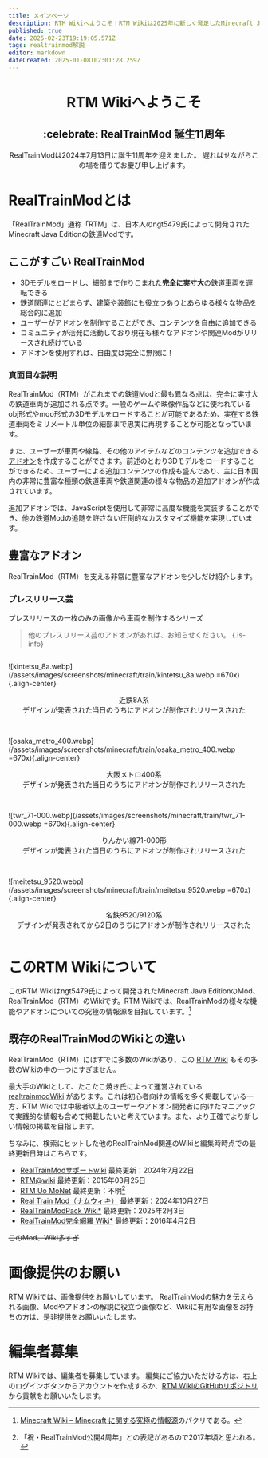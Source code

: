 ```yaml
---
title: メインページ
description: RTM Wikiへようこそ！RTM Wikiは2025年に新しく発足したMinecraft Java Editionの鉄道Mod、RealTrainMod（RTM）のWikiです。このサイトを見ればRealTrainModがわかる！
published: true
date: 2025-02-23T19:19:05.571Z
tags: realtrainmod解説
editor: markdown
dateCreated: 2025-01-08T02:01:28.259Z
---
```


<h1 style="text-align:center">RTM Wikiへようこそ</h1>

<h2 style="text-align:center">:celebrate: RealTrainMod 誕生11周年</h2>

<p style="text-align:center">
  RealTrainModは2024年7月13日に誕生11周年を迎えました。
  遅ればせながらこの場を借りてお慶び申し上げます。
</p>


<!--
メモ：この辺にRealTrainMod（RTM）を象徴するような画像を一枚
-->

<!--
<blockquote class="twitter-tweet" data-media-max-width="800" data-lang="ja" data-dnt="true"><p lang="ja" dir="ltr"><a href="https://twitter.com/hashtag/RealTrainMod?src=hash&amp;ref_src=twsrc%5Etfw">#RealTrainMod</a> <a href="https://twitter.com/hashtag/Minecraft?src=hash&amp;ref_src=twsrc%5Etfw">#Minecraft</a> <br><br>あなたの街にも<br>自動車、走らせませんか？<br><br>レイアウトデータをUploadしました。<br>HojyoLayoutPack_『NPCCars_HTDemo』 <a href="https://t.co/Ya1LQQHKsP">https://t.co/Ya1LQQHKsP</a><br><br>RTM/H10BM/NPCCarsほか、<br>いくつかの前提Modが必要です。<br><br>（リプライで続く） <a href="https://t.co/QVpI5hywtz">pic.twitter.com/QVpI5hywtz</a></p>&mdash; 宝条みちる@Minecraft (@hojyo_minecraft) <a href="https://twitter.com/hojyo_minecraft/status/1789626066098942406?ref_src=twsrc%5Etfw">2024年5月12日</a></blockquote>
-->
          
# RealTrainModとは
「RealTrainMod」通称「RTM」は、日本人のngt5479氏によって開発されたMinecraft Java Editionの鉄道Modです。

## ここがすごい RealTrainMod
- 3Dモデルをロードし、細部まで作りこまれた**完全に実寸大**の鉄道車両を運転できる
- 鉄道関連にとどまらず、建築や装飾にも役立つありとあらゆる様々な物品を総合的に追加
- ユーザーがアドオンを制作することができ、コンテンツを自由に追加できる
- コミュニティが活発に活動しており現在も様々なアドオンや関連Modがリリースされ続けている
- アドオンを使用すれば、自由度は完全に無限に！

### 真面目な説明
RealTrainMod（RTM）がこれまでの鉄道Modと最も異なる点は、完全に実寸大の鉄道車両が追加される点です。一般のゲームや映像作品などに使われているobj形式やmqo形式の3Dモデルをロードすることが可能であるため、実在する鉄道車両をミリメートル単位の細部まで忠実に再現することが可能となっています。

また、ユーザーが車両や線路、その他のアイテムなどのコンテンツを追加できる[アドオン](/ja/addon-usage)を作成することができます。前述のとおり3Dモデルをロードすることができるため、ユーザーによる追加コンテンツの作成も盛んであり、主に日本国内の非常に豊富な種類の鉄道車両や鉄道関連の様々な物品の追加アドオンが作成されています。

追加アドオンでは、JavaScriptを使用して非常に高度な機能を実装することができ、他の鉄道Modの追随を許さない圧倒的なカスタマイズ機能を実現しています。

## 豊富なアドオン
RealTrainMod（RTM）を支える非常に豊富なアドオンを少しだけ紹介します。
<!--
<blockquote class="twitter-tweet" data-conversation="none" data-lang="ja" data-dnt="true" data-theme="dark"><p lang="ja" dir="ltr">こちらのほうはソリオと比べて、なんだか少しいかめしい見た目になったような気がします……姉妹車なので、そう大きくは変わらないのですが。エンブレム効果でしょうか？ <a href="https://t.co/0AiJqQtqsy">pic.twitter.com/0AiJqQtqsy</a></p>&mdash; 宝条みちる@Minecraft (@hojyo_minecraft) <a href="https://twitter.com/hojyo_minecraft/status/1868287778649485411?ref_src=twsrc%5Etfw">2024年12月15日</a></blockquote>
-->

### プレスリリース芸
プレスリリースの一枚のみの画像から車両を制作するシリーズ
> 他のプレスリリース芸のアドオンがあれば、お知らせください。
{.is-info}
<div style="
            display: flex;
            flex-wrap: wrap;
            justify-content: center;
            align-items: center;
            gap: 16px;
            ">
  <div>
    
  ![kintetsu_8a.webp](/assets/images/screenshots/minecraft/train/kintetsu_8a.webp =670x){.align-center}
  <p style="text-align:center">近鉄8A系<br>デザインが発表された当日のうちにアドオンが制作されリリースされた</p>
  </div>

  <div>
    
  ![osaka_metro_400.webp](/assets/images/screenshots/minecraft/train/osaka_metro_400.webp =670x){.align-center}
  <p style="text-align:center">大阪メトロ400系<br>デザインが発表された当日のうちにアドオンが制作されリリースされた</p>
  </div>

  <div>
    
  ![twr_71-000.webp](/assets/images/screenshots/minecraft/train/twr_71-000.webp =670x){.align-center}
  <p style="text-align:center">りんかい線71-000形<br>デザインが発表された当日のうちにアドオンが制作されリリースされた</p>
  </div>

  <div>
    
  ![meitetsu_9520.webp](/assets/images/screenshots/minecraft/train/meitetsu_9520.webp =670x){.align-center}
  <p style="text-align:center">名鉄9520/9120系<br>デザインが発表されてから2日のうちにアドオンが制作されリリースされた</p>
  </div>
</div>


# このRTM Wikiについて
このRTM Wikiはngt5479氏によって開発されたMinecraft Java EditionのMod、RealTrainMod（RTM）のWikiです。RTM Wikiでは、RealTrainModの様々な機能やアドオンについての究極の情報源を目指しています。[^1]

## 既存のRealTrainModのWikiとの違い
RealTrainMod（RTM）にはすでに多数のWikiがあり、この [RTM Wiki](/ja/home) もその多数のWikiの中の一つにすぎません。

最大手のWikiとして、たこたこ焼き氏によって運営されている [realtrainmodWiki](https://gamerch.com/realtrainmod/) があります。これは初心者向けの情報を多く掲載している一方、RTM Wikiでは中級者以上のユーザーやアドオン開発者に向けたマニアックで実践的な情報も含めて掲載したいと考えています。また、より正確でより新しい情報の掲載を目指します。

ちなみに、検索にヒットした他のRealTrainMod関連のWikiと編集時時点での最終更新日時はこちらです。
* [RealTrainModサポートwiki](https://wikiwiki.jp/rtm-sub/) 最終更新：2024年7月22日
* [RTM@wiki](https://w.atwiki.jp/ngtmods/) 最終更新：2015年03月25日
* [RTM Uo MoNet](http://rtm-uo-monet.wikidot.com/) 最終更新：不明[^2]
* [Real Train Mod（ナムウィキ）](https://namu.wiki/w/Real%20Train%20Mod) 最終更新：2024年10月27日
* [RealTrainModPack Wiki*](https://wikiwiki.jp/rtm-addon/) 最終更新：2025年2月3日
* [RealTrainMod完全網羅 Wiki*](https://wikiwiki.jp/maikurartm/) 最終更新：2016年4月2日

~~このMod、Wiki多すぎ~~

# 画像提供のお願い
RTM Wikiでは、画像提供をお願いしています。
RealTrainModの魅力を伝えられる画像、Modやアドオンの解説に役立つ画像など、Wikiに有用な画像をお持ちの方は、是非提供をお願いいたします。

# 編集者募集
RTM Wikiでは、編集者を募集しています。
編集にご協力いただける方は、右上のログインボタンからアカウントを作成するか、[RTM WikiのGitHubリポジトリ](https://github.com/Builder256/RTM-Wiki) から貢献をお願いいたします。


[^1]: [Minecraft Wiki – Minecraft に関する究極の情報源](https://ja.minecraft.wiki/)のパクリである。
[^2]: 「祝・RealTrainMod公開4周年」との表記があるので2017年頃と思われる。